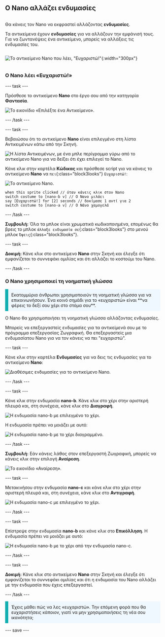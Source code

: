 ## Ο Nano αλλάζει ενδυμασίες

<div style="display: flex; flex-wrap: wrap">
<div style="flex-basis: 200px; flex-grow: 1; margin-right: 15px;">

Θα κάνεις τον Nano να εκφραστεί αλλάζοντας **ενδυμασίες**.

Τα αντικείμενα έχουν **ενδυμασίες** για να αλλάζουν την εμφάνισή τους. Για να ζωντανέψεις ένα αντικείμενο, μπορείς να αλλάξεις τις ενδυμασίες του.

</div>
<div>

![Το αντικείμενο Nano που λέει, "Ευχαριστώ!"](images/nano-step-2.png){:width="300px"}

</div>
</div>

### Ο Nano λέει «Ευχαριστώ!»

--- task ---

Πρόσθεσε το αντικείμενο **Nano** στο έργο σου από την κατηγορία **Φαντασία**.

![Το εικονίδιο «Επιλέξτε ένα Αντικείμενο».](images/choose-sprite-menu.png)

--- /task ---

--- task ---

Βεβαιώσου ότι το αντικείμενο **Nano** είναι επιλεγμένο στη λίστα Αντικειμένων κάτω από την Σκηνή.

![Η λίστα Αντικειμένων, με ένα μπλε περίγραμμα γύρω από το αντικείμενο Nano για να δείξει ότι έχει επιλεγεί το Nano.](images/nano-selected.png)


Κάνε κλικ στην καρτέλα **Κώδικας** και πρόσθεσε script για να κάνεις το αντικείμενο **Nano** να `πει`{:class="block3looks"} `Ευχαριστώ!`:

![Το αντικείμενο Nano.](images/nano-sprite.png)

```blocks3
when this sprite clicked // όταν κάνεις κλικ στον Nano
switch costume to [nano-b v] // Ο Νανο μιλάει
say [Ευχαριστώ!] for [2] seconds // δοκίμασε 1 αντί για 2
switch costume to [nano-a v] // Ο Νάνο χαμογελά
```
--- /task ---

**Συμβουλή:** Όλα τα μπλοκ είναι χρωματικά κωδικοποιημένα, επομένως θα βρεις το μπλοκ `άλλαξε ενδυμασία σε`{:class="block3looks"} στο μενού μπλοκ `Όψεις`{:class="block3looks"}.

--- task ---

**Δοκιμή:** Κάνε κλικ στο αντικείμενο **Nano** στην Σκηνή και έλεγξε ότι εμφανίζεται το συννεφάκι ομιλίας και ότι αλλάζει το κοστούμι του Nano.

--- /task ---

### Ο Nano χρησιμοποιεί τη νοηματική γλώσσα

<p style="border-left: solid; border-width:10px; border-color: #0faeb0; background-color: aliceblue; padding: 10px;">Εκατομμύρια άνθρωποι χρησιμοποιούν τη νοηματική γλώσσα για να επικοινωνήσουν. Ένα κοινό σημάδι για το «ευχαριστώ» είναι **να φέρεις το δεξί σου χέρι στο στόμα σου**. 
</p>

Ο Nano θα χρησιμοποιήσει τη νοηματική γλώσσα αλλάζοντας ενδυμασίες.

Μπορείς να επεξεργαστείς ενδυμασίες για τα αντικείμενά σου με το πρόγραμμα επεξεργασίας Ζωγραφική. Θα επεξεργαστείς μια ενδυμασίατου Nano για να τον κάνεις να πει "ευχαριστώ".

--- task ---

Κάνε κλικ στην καρτέλα **Ενδυμασίες** για να δεις τις ενδυμασίες για το αντικείμενο **Nano**:

![Διαθέσιμες ενδυμασίες για το αντικείμενο Nano.](images/nano-costumes.png)

--- /task ---

--- task ---

Κάνε κλικ στην ενδυμασία **nano-b**. Κάνε κλικ στο χέρι στην αριστερή πλευρά και, στη συνέχεια, κάνε κλικ στο **Διαγραφή**.

![Η ενδυμασία nano-b με επιλεγμένο το χέρι.](images/nano-arm-selected.png)

Η ενδυμασία πρέπει να μοιάζει με αυτό:

![Η ενδυμασία nano-b με το χέρι διαγραμμένο.](images/nano-arm-deleted.png)

--- /task ---

**Συμβουλή:** Εάν κάνεις λάθος στον επεξεργαστή Ζωγραφική, μπορείς να κάνεις κλικ στην επιλογή **Αναίρεση**.

![Το εικονίδιο «Αναίρεση».](images/nano-undo.png)

--- task ---

Μετακινήσου στην ενδυμασία **nano-c** και κάνε κλικ στο χέρι στην αριστερή πλευρά και, στη συνέχεια, κάνε κλικ στο **Αντιγραφή**.

![Η ενδυμασία nano-c με επιλεγμένο το χέρι.](images/nano-c-arm-selected.png)

--- /task ---

--- task ---

Επίστρεψε στην ενδυμασία **nano-b** και κάνε κλικ στο **Επικόλληση**. Η ενδυμασία πρέπει να μοιάζει με αυτό:

![Η ενδυμασία nano-b με το χέρι από την ενδυμασία nano-c.](images/nano-b-new-arm.png)

--- /task ---

--- task ---

**Δοκιμή:** Κάνε κλικ στο αντικείμενο **Nano** στην Σκηνή και έλεγξε ότι εμφανίζεται το συννεφάκι ομιλίας και ότι η ενδυμασία του Nano αλλάζει με την ενδυμασία που έχεις επεξεργαστεί.

--- /task ---

<p style="border-left: solid; border-width:10px; border-color: #0faeb0; background-color: aliceblue; padding: 10px;">Έχεις μάθει πώς να λες «ευχαριστώ». Την επόμενη φορά που θα ευχαριστήσεις κάποιον, γιατί να μην χρησιμοποιήσεις τη νέα σου ικανότητα;
</p>

--- save ---
